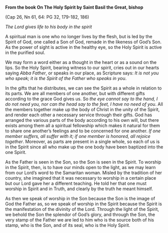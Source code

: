 

**From the book On The Holy Spirit by Saint Basil the Great, bishop**

(Cap 26, Nn 61, 64: PG 32, 179-182, 186)

_The Lord gives life to his body in the spirit_

A spiritual man is one who no longer lives by the flesh, but is led by the Spirit of God, one called a Son of God, remade in the likeness of God’s Son. As the power of sight is active in the healthy eye, so the Holy Spirit is active in the purified soul.

We may form a word either as a thought in the heart or as a sound on the lips. So the Holy Spirit, bearing witness to our spirit, cries out in our hearts saying _Abba Father_, or speaks in our place, as Scripture says: _It is not you who speak; it is the Spirit of the Father who speaks in you_.

In the gifts that he distributes, we can see the Spirit as a whole in relation to its parts. We are all members of one another, but with different gifts according to the grace God gives us. So _the eye cannot say to the hand, I do not need you, nor can the head say to the feet, I have no need of you_. All the members together make up the body of Christ in the unity of the Spirit, and render each other a necessary service through their gifts. God has arranged the various parts of the body according to his own will, but there exists among them all a spiritual fellowship which makes it natural for them to share one another’s feelings and to be concerned for one another. _If one member suffers, all suffer with it; if one member is honored, all rejoice together_. Moreover, as parts are present in a single whole, so each of us is in the Spirit since all who make up the one body have been baptized into the one Spirit.

As the Father is seen in the Son, so the Son is seen in the Spirit. To worship in the Spirit, then, is to have our minds open to the light, as we may learn from our Lord’s word to the Samaritan woman. Misled by the tradition of her country, she imagined that it was necessary to worship in a certain place but our Lord gave her a different teaching. He told her that one must worship in Spirit and in Truth, and clearly by the truth he meant himself.

As then we speak of worship in the Son because the Son is the image of God the Father as, so we speak of worship in the Spirit because the Spirit is the manifestation of the divinity of the Lord. Through the light of the Spirit, we behold the Son the splendor of God’s glory, and through the Son, the very stamp of the Father we are led to him who is the source both of his stamp, who is the Son, and of its seal, who is the Holy Spirit.

